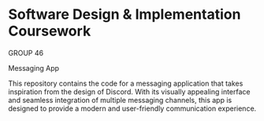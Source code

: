 # Software Design & Implementation Coursework 

GROUP 46

Messaging App

This repository contains the code for a messaging application that takes inspiration from the design of Discord. 
With its visually appealing interface and seamless integration of multiple messaging channels, this app is designed to provide a modern and user-friendly communication experience. 
